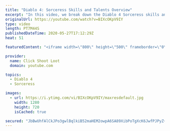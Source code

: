 ```yaml
---
title: "Diablo 4: Sorceress Skills and Talents Overview"
excerpt: "In this video, we break down the Diablo 4 Sorceress skills and talents. Be sure to like and subscribe if you want to see more videos like this one!"
originalUrl: https://youtube.com/watch?v=BIXcOKpV9IY
type: video
length: PT7M44S
publishedDateTime: 2020-05-27T17:12:29Z
heat: 51

featuredContent: "<iframe width=\"800\" height=\"500\" frameborder=\"0\" src=\"https://www.youtube.com/embed/BIXcOKpV9IY\" allow=\"accelerometer; autoplay; encrypted-media; gyroscope; picture-in-picture\" allowfullscreen></iframe>"

provider:
  name: Click Shoot Loot
  domain: youtube.com

topics:
  - Diablo 4
  - Sorceress

images:
  - url: https://i.ytimg.com/vi/BIXcOKpV9IY/maxresdefault.jpg
    width: 1280
    height: 720
    isCached: true

secured: "JbBwUhfAlCkJPo3gwlBqlkiB52maHEM2owpA6SA89XibPoTgXcK6JwfPJPyZ+EVCTDxvjaH+CC5GND4ayemDM0/nFcoig+euoKVYbpUNnl+gYs31rXTDUntl+L5ckFT/foLjBwwm3Fx6vc1x+EXV5dQ4K4YDfMUwp04zCLhUu1gMSqU+WUyGy+gm3p/L3Uygk8AxOeD67P4d+avfUz03ID87lxQzUHrNlK75660sRqKwudyDsdJbQ/cD6KemWIrBOVaAmrErWQWf4gMPazW1jPM+iImio/1U+b81tNyP13znFO7PB0KOntopu5viAtb9Scfz5lgeCE2WQu5gILJ45+JM0FRn/6/aJIehOuDSl8ybZvr5Qvzxjfn5pCx+yzDzsm0L4sX9rw2kcLsQc0+hrPNtDTZ3Ugq2BVKsS173sAs=;WyrZf2m9gOOlNwA53hscYg=="
---
```


